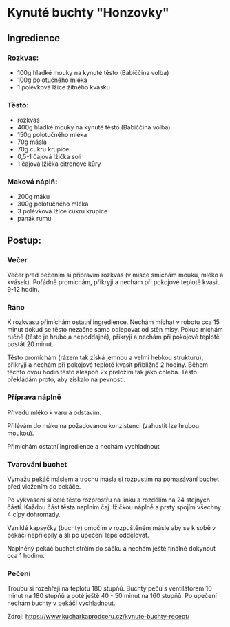 # Kynuté buchty "Honzovky"
## Ingredience
### Rozkvas:
- 100g hladké mouky na kynuté těsto (Babiččina volba)
- 100g polotučného mléka
- 1 polévková lžíce žitného kvásku

### Těsto:
- rozkvas
- 400g hladké mouky na kynuté těsto (Babiččina volba)
- 150g polotučného mléka
- 70g másla
- 70g cukru krupice
- 0,5-1 čajová lžička soli
- 1 čajová lžička citronové kůry

### Maková náplň:
- 200g máku
- 300g polotučného mléka
- 3 polévková lžíce cukru krupice
- panák rumu

## Postup:
### Večer
Večer pred pečením si připravím rozkvas (v misce smíchám mouku, mléko a kvásek). Pořádně promíchám, přikryji a nechám při pokojové teplotě kvasit 9-12 hodin.
### Ráno
K rozkvasu přimíchám ostatní ingredience. Nechám míchat v robotu cca 15 minut dokud se těsto nezačne samo odlepovat od stěn mísy. Pokud míchám ručně (těsto je hrubé a nepoddajné), přikryji a nechám při pokojové teplotě postát 20 minut.

Těsto promíchám (rázem tak získá jemnou a velmi hebkou strukturu), přikryji a nechám při pokojové teplotě kvasit přibližně 2 hodiny. Během těchto dvou hodin těsto alespoň 2x přeložím tak jako chleba. Těsto překládám proto, aby získalo na pevnosti.

### Příprava náplně
Přivedu mléko k varu a odstavím.

Přilévám do máku na požadovanou konzistenci (zahustit lze hrubou moukou).

Přimíchám ostatní ingredience a nechám vychladnout

### Tvarování buchet
Vymažu pekáč máslem a trochu másla si rozpustím na pomazávání buchet před vložením do pekáče.

Po vykvasení si celé těsto rozprostřu na linku a rozdělím na 24 stejných částí. Každou část těsta naplním čaj. lžičkou náplně a prsty spojím všechny 4 cípy dohromady.

Vzniklé kapsyčky (buchty) omočím v rozpuštěném másle aby se k sobě v pekáči nepřilepily a šli po upečení lépe oddělovat.

Naplněný pekáč buchet strčím do sáčku a nechám ještě finálně dokynout cca 1 hodinu.

### Pečení
Troubu si rozehřeji na teplotu 180 stupňů. Buchty peču s ventilátorem 10 minut na 180 stupňů a poté ještě 40 - 50 minut na 160 stupňů. Po upečení nechám buchty v pekáči vychladnout.

Zdroj: https://www.kucharkaprodceru.cz/kynute-buchty-recept/
